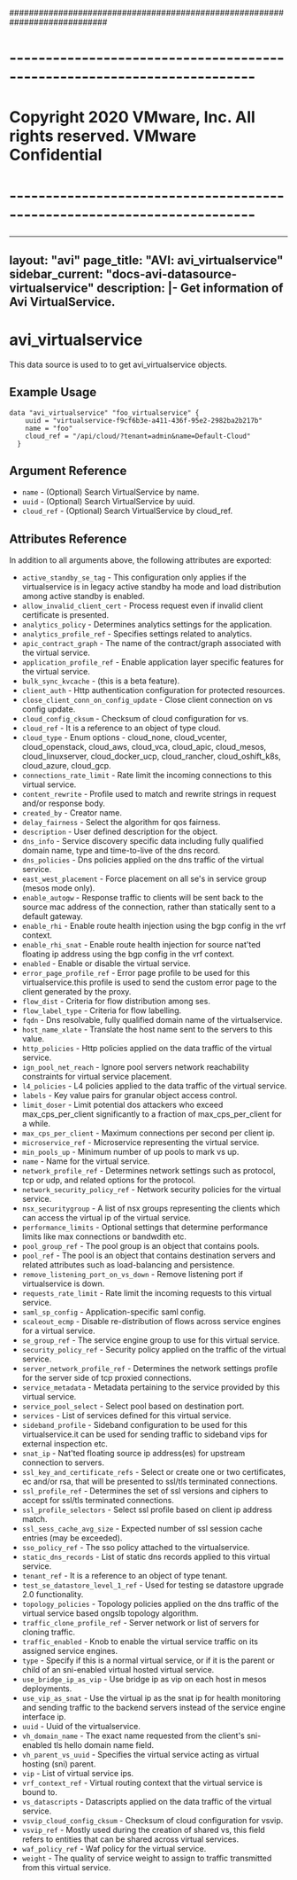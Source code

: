 ############################################################################
# ------------------------------------------------------------------------
# Copyright 2020 VMware, Inc.  All rights reserved. VMware Confidential
# ------------------------------------------------------------------------
###

---
layout: "avi"
page_title: "AVI: avi_virtualservice"
sidebar_current: "docs-avi-datasource-virtualservice"
description: |-
  Get information of Avi VirtualService.
---

# avi_virtualservice

This data source is used to to get avi_virtualservice objects.

## Example Usage

```hcl
data "avi_virtualservice" "foo_virtualservice" {
    uuid = "virtualservice-f9cf6b3e-a411-436f-95e2-2982ba2b217b"
    name = "foo"
    cloud_ref = "/api/cloud/?tenant=admin&name=Default-Cloud"
  }
```

## Argument Reference

* `name` - (Optional) Search VirtualService by name.
* `uuid` - (Optional) Search VirtualService by uuid.
* `cloud_ref` - (Optional) Search VirtualService by cloud_ref.
  
## Attributes Reference

In addition to all arguments above, the following attributes are exported:

* `active_standby_se_tag` - This configuration only applies if the virtualservice is in legacy active standby ha mode and load distribution among active standby is enabled.
* `allow_invalid_client_cert` - Process request even if invalid client certificate is presented.
* `analytics_policy` - Determines analytics settings for the application.
* `analytics_profile_ref` - Specifies settings related to analytics.
* `apic_contract_graph` - The name of the contract/graph associated with the virtual service.
* `application_profile_ref` - Enable application layer specific features for the virtual service.
* `bulk_sync_kvcache` - (this is a beta feature).
* `client_auth` - Http authentication configuration for protected resources.
* `close_client_conn_on_config_update` - Close client connection on vs config update.
* `cloud_config_cksum` - Checksum of cloud configuration for vs.
* `cloud_ref` - It is a reference to an object of type cloud.
* `cloud_type` - Enum options - cloud_none, cloud_vcenter, cloud_openstack, cloud_aws, cloud_vca, cloud_apic, cloud_mesos, cloud_linuxserver, cloud_docker_ucp, cloud_rancher, cloud_oshift_k8s, cloud_azure, cloud_gcp.
* `connections_rate_limit` - Rate limit the incoming connections to this virtual service.
* `content_rewrite` - Profile used to match and rewrite strings in request and/or response body.
* `created_by` - Creator name.
* `delay_fairness` - Select the algorithm for qos fairness.
* `description` - User defined description for the object.
* `dns_info` - Service discovery specific data including fully qualified domain name, type and time-to-live of the dns record.
* `dns_policies` - Dns policies applied on the dns traffic of the virtual service.
* `east_west_placement` - Force placement on all se's in service group (mesos mode only).
* `enable_autogw` - Response traffic to clients will be sent back to the source mac address of the connection, rather than statically sent to a default gateway.
* `enable_rhi` - Enable route health injection using the bgp config in the vrf context.
* `enable_rhi_snat` - Enable route health injection for source nat'ted floating ip address using the bgp config in the vrf context.
* `enabled` - Enable or disable the virtual service.
* `error_page_profile_ref` - Error page profile to be used for this virtualservice.this profile is used to send the custom error page to the client generated by the proxy.
* `flow_dist` - Criteria for flow distribution among ses.
* `flow_label_type` - Criteria for flow labelling.
* `fqdn` - Dns resolvable, fully qualified domain name of the virtualservice.
* `host_name_xlate` - Translate the host name sent to the servers to this value.
* `http_policies` - Http policies applied on the data traffic of the virtual service.
* `ign_pool_net_reach` - Ignore pool servers network reachability constraints for virtual service placement.
* `l4_policies` - L4 policies applied to the data traffic of the virtual service.
* `labels` - Key value pairs for granular object access control.
* `limit_doser` - Limit potential dos attackers who exceed max_cps_per_client significantly to a fraction of max_cps_per_client for a while.
* `max_cps_per_client` - Maximum connections per second per client ip.
* `microservice_ref` - Microservice representing the virtual service.
* `min_pools_up` - Minimum number of up pools to mark vs up.
* `name` - Name for the virtual service.
* `network_profile_ref` - Determines network settings such as protocol, tcp or udp, and related options for the protocol.
* `network_security_policy_ref` - Network security policies for the virtual service.
* `nsx_securitygroup` - A list of nsx groups representing the clients which can access the virtual ip of the virtual service.
* `performance_limits` - Optional settings that determine performance limits like max connections or bandwdith etc.
* `pool_group_ref` - The pool group is an object that contains pools.
* `pool_ref` - The pool is an object that contains destination servers and related attributes such as load-balancing and persistence.
* `remove_listening_port_on_vs_down` - Remove listening port if virtualservice is down.
* `requests_rate_limit` - Rate limit the incoming requests to this virtual service.
* `saml_sp_config` - Application-specific saml config.
* `scaleout_ecmp` - Disable re-distribution of flows across service engines for a virtual service.
* `se_group_ref` - The service engine group to use for this virtual service.
* `security_policy_ref` - Security policy applied on the traffic of the virtual service.
* `server_network_profile_ref` - Determines the network settings profile for the server side of tcp proxied connections.
* `service_metadata` - Metadata pertaining to the service provided by this virtual service.
* `service_pool_select` - Select pool based on destination port.
* `services` - List of services defined for this virtual service.
* `sideband_profile` - Sideband configuration to be used for this virtualservice.it can be used for sending traffic to sideband vips for external inspection etc.
* `snat_ip` - Nat'ted floating source ip address(es) for upstream connection to servers.
* `ssl_key_and_certificate_refs` - Select or create one or two certificates, ec and/or rsa, that will be presented to ssl/tls terminated connections.
* `ssl_profile_ref` - Determines the set of ssl versions and ciphers to accept for ssl/tls terminated connections.
* `ssl_profile_selectors` - Select ssl profile based on client ip address match.
* `ssl_sess_cache_avg_size` - Expected number of ssl session cache entries (may be exceeded).
* `sso_policy_ref` - The sso policy attached to the virtualservice.
* `static_dns_records` - List of static dns records applied to this virtual service.
* `tenant_ref` - It is a reference to an object of type tenant.
* `test_se_datastore_level_1_ref` - Used for testing se datastore upgrade 2.0 functionality.
* `topology_policies` - Topology policies applied on the dns traffic of the virtual service based ongslb topology algorithm.
* `traffic_clone_profile_ref` - Server network or list of servers for cloning traffic.
* `traffic_enabled` - Knob to enable the virtual service traffic on its assigned service engines.
* `type` - Specify if this is a normal virtual service, or if it is the parent or child of an sni-enabled virtual hosted virtual service.
* `use_bridge_ip_as_vip` - Use bridge ip as vip on each host in mesos deployments.
* `use_vip_as_snat` - Use the virtual ip as the snat ip for health monitoring and sending traffic to the backend servers instead of the service engine interface ip.
* `uuid` - Uuid of the virtualservice.
* `vh_domain_name` - The exact name requested from the client's sni-enabled tls hello domain name field.
* `vh_parent_vs_uuid` - Specifies the virtual service acting as virtual hosting (sni) parent.
* `vip` - List of virtual service ips.
* `vrf_context_ref` - Virtual routing context that the virtual service is bound to.
* `vs_datascripts` - Datascripts applied on the data traffic of the virtual service.
* `vsvip_cloud_config_cksum` - Checksum of cloud configuration for vsvip.
* `vsvip_ref` - Mostly used during the creation of shared vs, this field refers to entities that can be shared across virtual services.
* `waf_policy_ref` - Waf policy for the virtual service.
* `weight` - The quality of service weight to assign to traffic transmitted from this virtual service.

